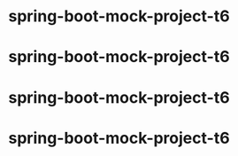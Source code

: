 # spring-boot-mock-project-t6
# spring-boot-mock-project-t6
# spring-boot-mock-project-t6
# spring-boot-mock-project-t6
